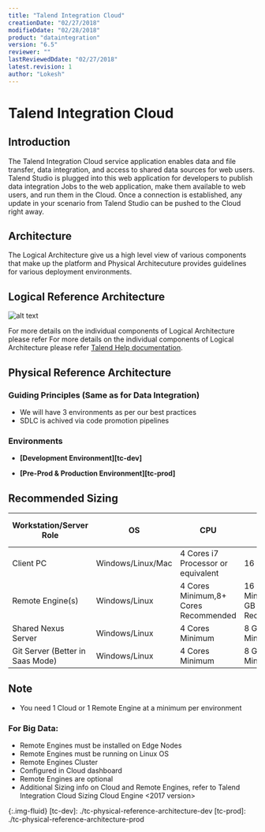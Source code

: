 ```yaml
---
title: "Talend Integration Cloud"
creationDate: "02/27/2018"
modifieDdate: "02/28/2018"
product: "dataintegration"
version: "6.5"
reviewer: ""
lastReviewedDdate: "02/27/2018"
latest.revision: 1
author: "Lokesh"
---
```

# Talend Integration Cloud

## Introduction

The Talend Integration Cloud service application enables data and file transfer, data integration, and access to shared data sources for web users. Talend Studio is plugged into this web application for developers to publish data integration Jobs to the web application, make them available to web users, and run them in the Cloud. Once a connection is established, any update in your scenario from Talend Studio can be pushed to the Cloud right away.

## Architecture

The Logical Architecture give us a high level view of various components that make up the platform and Physical Architecuture provides guidelines for various deployment environments.

## Logical Reference Architecture

![alt text][Logical Architecture]

For more details on the individual components of Logical Architecture please refer For more details on the individual components of Logical Architecture please refer <a href="https://help.talend.com/reader/xMKe8U4ggRRAlmi97fpXxg/AUsVGExbYMAX_kDGRskD6w" target="_blank">Talend Help documentation</a>.

## Physical Reference Architecture

### Guiding Principles (Same as for Data Integration)
- We will have 3 environments as per our best practices
- SDLC is achived via code promotion pipelines

### Environments

- **[Development Environment][tc-dev]**

- **[Pre-Prod & Production Environment][tc-prod]**


## Recommended Sizing

Workstation/Server Role|OS|CPU|RAM|SSD Disk Size
--- | --- | --- | --- | ---
Client PC|Windows/Linux/Mac|4 Cores i7 Processor or equivalent|16 GB|500 GB
Remote Engine(s)|Windows/Linux|4 Cores Minimum,8+ Cores Recommended|16 GB RAM Minimum,128 GB Recommended|300+ GB
Shared Nexus Server|Windows/Linux|4 Cores Minimum|8 GB RAM Minimum|300+ GB
Git Server (Better in Saas Mode)|Windows/Linux|4 Cores Minimum|8 GB RAM Minimum|50+ GB

## Note
- You need 1 Cloud or 1 Remote Engine at a minimum per environment

### For Big Data:
- Remote Engines must be installed on Edge Nodes
- Remote Engines must be running on Linux OS
- Remote Engines Cluster
- Configured in Cloud dashboard
- Remote Engines are optional
- Additional Sizing info on Cloud and Remote Engines, refer to Talend Integration Cloud Sizing Cloud Engine <2017 version>

<!-- links -->

[Logical Architecture]: https://help.talend.com/api/fluidtopicsclient/resources/aZcggahzbsJ7hCacqBNnog/content "Talend Integration Cloud"
{:.img-fluid}
[tc-dev]: ./tc-physical-reference-architecture-dev
[tc-prod]: ./tc-physical-reference-architecture-prod
